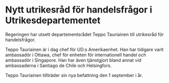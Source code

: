 # Nytt utrikesråd för handelsfrågor i Utrikesdepartementet

Regeringen har utsett departementsrådet Teppo Tauriainen till utrikesråd för handelsfrågor.

Teppo Tauriainen är i dag chef för UD:s Amerikaenhet. Han har tidigare varit ambassadör i Ottawa, chef för enheten för internationell handel och ambassadör i Singapore. Han har även tjänstgjort bland annat vid ambassaderna i Santiago de Chile och Helsingfors.

Teppo Tauriainen tillträder sin nya befattning den 1 september i år.
